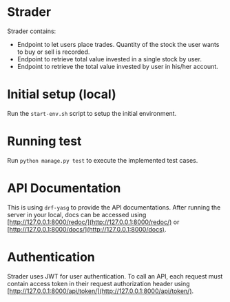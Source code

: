 # Strader
Strader contains:
 - Endpoint to let users place trades. Quantity of the stock the user wants to buy or sell is recorded.
 - Endpoint to retrieve total value invested in a single stock by user.
 - Endpoint to retrieve the total value invested by user in his/her account.


# Initial setup (local)
Run the `start-env.sh` script to setup the initial environment.


# Running test
Run `python manage.py test` to execute the implemented test cases.


# API Documentation
This is using `drf-yasg` to provide the API documentations. After running the server in your local,
docs can be accessed using [http://127.0.0.1:8000/redoc/](http://127.0.0.1:8000/redoc/) or [http://127.0.0.1:8000/docs/](http://127.0.0.1:8000/docs).


# Authentication
Strader uses JWT for user authentication. To call an API, each request must contain
access token in their request authorization header using [http://127.0.0.1:8000/api/token/](http://127.0.0.1:8000/api/token/).
